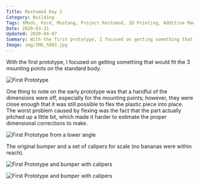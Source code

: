 ```yaml
---
Title: Restomod Day 2
Category: Building
Tags: XMods, Ford, Mustang, Project Restomod, 3D Printing, Additive Manufacturing, Rapid Prototyping
Date: 2020-03-31
Updated: 2020-04-07
Summary: With the first prototype, I focused on getting something that would fit the 3 mounting points on the standard body.
Image: img/IMG_5083.jpg
---
```


With the first prototype, I focused on getting something that would fit the 3
mounting points on the standard body.

![First Prototype]({attach}/img/IMG_5083.jpg)

One thing to note on the early prototype was that a handful of the dimensions
were off, especially for the mounting points; however, they were close enough
that it was still possible to flex the plastic piece into place. The worst
problem caused by flexing was the fact that the part actually pitched up a
little bit, which made it harder to estimate the proper dimensional corrections
to make.

![First Prototype from a lower angle]({attach}/img/IMG_5084.jpg)

The original bumper and a set of calipers for scale (no bananas were within
reach).

![First Prototype and bumper with calipers]({attach}/img/IMG_5086.jpg)

![First Prototype and bumper with calipers]({attach}/img/IMG_5087.jpg)

